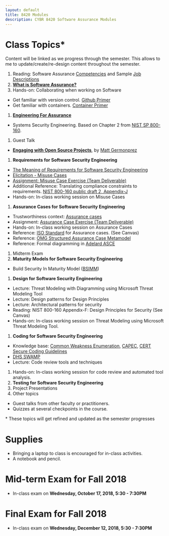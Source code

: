 ```yaml
---
layout: default
title: 8420 Modules
description: CYBR 8420 Software Assurance Modules
---
```


# Class Topics*
Content will be linked as we progress through the semester. This allows to me to update/create/re-design content throughout the semester.

1. Reading: Software Assurance [Competencies](http://resources.sei.cmu.edu/library/asset-view.cfm?assetid=47953) and Sample [Job](https://robinagandhi.github.io/swa/resources/swa-positions-1.pdf) [Descriptions](https://robinagandhi.github.io/swa/resources/swa-positions-2.pdf)
1. [**What is Software Assurance?**](https://robinagandhi.github.io/swa/slides/lecture-0/software-assurance.html)
1. Hands-on: Collaborating when working on Software
  - Get familiar with version control. [Github Primer](https://robinagandhi.github.io/swa/pages/github.html)
  - Get familiar with containers. [Container Primer](https://robinagandhi.github.io/swa/pages/containers.html)
1. [**Engineering For Assurance**](https://robinagandhi.github.io/swa/slides/lecture-1/systems-security-engineering.html)
  * Systems Security Engineering. Based on Chapter 2 from [NIST SP 800-160](https://nvlpubs.nist.gov/nistpubs/SpecialPublications/NIST.SP.800-160v1.pdf).
1. Guest Talk
  * [**Engaging with Open Source Projects**](https://robinagandhi.github.io/swa/slides/lecture-0-1/EngagingWithOpenSourceProjects.pdf), by [Matt Germonprez](http://www.unomaha.edu/college-of-information-science-and-technology/about/faculty-staff/matt-germonprez.php)
1. **Requirements for Software Security Engineering**
  * [The Meaning of Requirements for Software Security Engineering](https://robinagandhi.github.io/swa/slides/lecture-3/requirements-for-software-se.html)  
  * [Elicitation - Misuse Cases](https://robinagandhi.github.io/swa/slides/lecture-3/requirements-for-software-se-misuse.html)
  * [Assignment: Misuse Case Exercise (Team Deliverable)](https://robinagandhi.github.io/swa/slides/lecture-3/requirements-for-software-se-misuse.html#26)  
  * Additional Reference: Translating compliance constraints to requirements. [NIST 800-160 public draft 2, Appendix-J](http://csrc.nist.gov/publications/drafts/800-160/sp800_160_second-draft.pdf)
  * Hands-on: In-class working session on Misuse Cases
1. **Assurance Cases for Software Security Engineering**
  * Trustworthiness context: [Assurance cases](https://robinagandhi.github.io/swa/slides/lecture-2/assurance-case.html)
  * Assignment: [Assurance Case Exercise (Team Deliverable)](https://robinagandhi.github.io/swa/slides/lecture-2/assurance-case-exercise.html#1)
  * Hands-on: In-class working session on Assurance Cases
  * Reference: [ISO Standard](https://unomaha.on.worldcat.org/oclc/772089071?databaseList=638) for Assurance cases. (See Canvas)
  * Reference: [OMG Structured Assurance Case Metamodel](https://www.omg.org/spec/SACM/About-SACM)
  * Reference: Formal diagramming in [Adelard ASCE](https://www.adelard.com/asce/choosing-asce/index/)  
1. Midterm Exam
1. **Maturity Models for Software Security Engineering**
  * Build Security In Maturity Model ([BSIMM](https://www.bsimm.com))
1. **Design for Software Security Engineering**
  * Lecture: Threat Modeling with Diagramming using Microsoft Threat Modeling Tool
  * Lecture: Design patterns for Design Principles
  * Lecture: Architectural patterns for security
  * Reading: NIST 800-160 Appendix-F: Design Principles for Security (See Canvas)
  * Hands-on: In-class working session on Threat Modeling using Microsoft Threat Modeling Tool.  
1. **Coding for Software Security Engineering**
  * Knowledge base: [Common Weakness Enumeration](http://cwe.mitre.org/), [CAPEC](https://capec.mitre.org/), [CERT Secure Coding Guidelines](https://www.securecoding.cert.org/confluence/display/seccode/SEI+CERT+Coding+Standards)
  * [DHS SWAMP](https://www.mir-swamp.org/)
  * Lecture: Code review tools and techniques
1. Hands-on: In-class working session for code review and automated tool analysis.  
1. **Testing for Software Security Engineering**
1. Project Presentations
1. Other topics
  * Guest talks from other faculty or practitioners.
  * Quizzes at several checkpoints in the course.

\* These topics will get refined and updated as the semester progresses


# Supplies
* Bringing a laptop to class is encouraged for in-class activities.
* A notebook and pencil.

# Mid-term Exam for Fall 2018

  * In-class exam on **Wednesday, October 17, 2018, 5:30 - 7:30PM**

# Final Exam for Fall 2018

* In-class exam on **Wednesday, December 12, 2018, 5:30 - 7:30PM**
